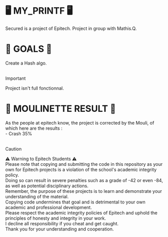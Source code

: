 <H1>🖥️ MY_PRINTF 🖥️</H1>
Secured is a project of Epitech.
Project in group with Mathis.Q.

<H1>🎯 GOALS 🎯</H1>
Create a Hash algo. <br>
<br>

> [!IMPORTANT]
> Project isn't full fonctionnal.

<H1>🤖 MOULINETTE RESULT 🤖</H1>
As the people at epitech know, the project is corrected by the Mouli, of which here are the results : <br>
- Crash 35% <br>
<br>

> [!CAUTION]  
> ⚠️ Warning to Epitech Students ⚠️ <br>
Please note that copying and submitting the code in this repository as your own for Epitech projects is a violation of the school's academic integrity policy. <br>
Doing so can result in severe penalties such as a grade of -42 or even -84, as well as potential disciplinary actions. <br> 
Remember, the purpose of these projects is to learn and demonstrate your understanding of the material. <br>
Copying code undermines that goal and is detrimental to your own academic and professional development. <br>
Please respect the academic integrity policies of Epitech and uphold the principles of honesty and integrity in your work. <br>
I decline all responsibility if you cheat and get caught. <br>
Thank you for your understanding and cooperation.
